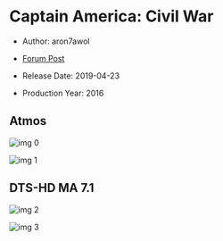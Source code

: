 # Captain America: Civil War

* Author: aron7awol

* [Forum Post](https://www.avsforum.com/threads/bass-eq-for-filtered-movies.2995212/post-56778304)

* Release Date: 2019-04-23
* Production Year: 2016

## Atmos

![img 0](https://i.imgur.com/N57VFGT.jpg)

![img 1](https://i.imgur.com/yYpcOgA.jpg)

## DTS-HD MA 7.1

![img 2](https://fanart.tv/fanart/movies/271110/moviethumb/captain-america-civil-war-57c5f420143b2.jpg)

![img 3](https://i.imgur.com/PPqQFg3.png)

